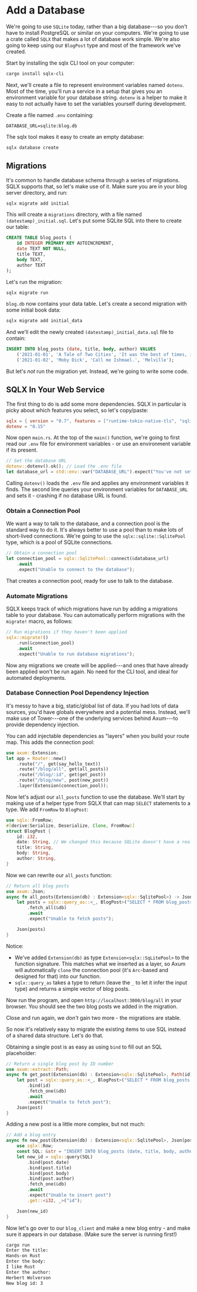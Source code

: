 # Add a Database

We're going to use `SQLite` today, rather than a big database---so you don't have to install PostgreSQL or similar on your computers. We're going to use a crate called `SQLX` that makes a lot of database work simple. We're also going to keep using our `BlogPost` type and most of the framework we've created.

Start by installing the sqlx CLI tool on your computer:

```bash
cargo install sqlx-cli
```

Next, we'll create a file to represent environment variables named `dotenv`. Most of the time, you'll run a service in a setup that gives you an environment variable for your database string. `dotenv` is a helper to make it easy to not actually have to set the variables yourself during development.

Create a file named `.env` containing:

```
DATABASE_URL=sqlite:blog.db
```

The sqlx tool makes it easy to create an empty database:

```bash
sqlx database create
```

## Migrations

It's common to handle database schema through a series of migrations. SQLX supports that, so let's make use of it. Make sure you are in your blog server directory, and run:

```bash
sqlx migrate add initial
```

This will create a `migrations` directory, with a file named `(datestamp)_initial.sql`. Let's put some SQLite SQL into there to create our table:

```sql
CREATE TABLE blog_posts (
    id INTEGER PRIMARY KEY AUTOINCREMENT,
    date TEXT NOT NULL,
    title TEXT,
    body TEXT,
    author TEXT
);
```

Let's run the migration:

```bash
sqlx migrate run
```

`blog.db` now contains your data table. Let's create a second migration with some initial book data:

```bash
sqlx migrate add initial_data
```

And we'll edit the newly created `(datestamp)_initial_data.sql` file to contain:

```sql
INSERT INTO blog_posts (date, title, body, author) VALUES
    ('2021-01-01', 'A Tale of Two Cities', 'It was the best of times, it was the worst of times.', 'Dickens'),
    ('2021-01-02', 'Moby Dick', 'Call me Ishmael.', 'Melville');
```

But let's *not* run the migration yet. Instead, we're going to write some code.

## SQLX In Your Web Service

The first thing to do is add some more dependencies. SQLX in particular is picky about which features you select, so let's copy/paste:

```toml
sqlx = { version = "0.7", features = ["runtime-tokio-native-tls", "sqlite", "chrono"]}
dotenv = "0.15"
```

Now open `main.rs`. At the top of the `main()` function, we're going to first read our `.env` file for environment variables - or use an environment variable if its present.

```rust
// Set the database URL
dotenv::dotenv().ok(); // Load the .env file
let database_url = std::env::var("DATABASE_URL").expect("You've not set the DATABASE_URL");
```

Calling `dotenv()` loads the `.env` file and applies any environment variables it finds. The second line queries your environment variables for `DATABASE_URL` and sets it - crashing if no database URL is found.

### Obtain a Connection Pool

We want a way to talk to the database, and a connection pool is the standard way to do it. It's always better to use a pool than to make lots of short-lived connections. We're going to use the `sqlx::sqlite::SqlitePool` type, which is a pool of SQLite connections.

```rust
// Obtain a connection pool
let connection_pool = sqlx::SqlitePool::connect(&database_url)
    .await
    .expect("Unable to connect to the database");
```

That creates a connection pool, ready for use to talk to the database.

### Automate Migrations

SQLX keeps track of which migrations have run by adding a migrations table to your database. You can automatically perform migrations with the `migrate!` macro, as follows:

```rust
// Run migrations if they haven't been applied
sqlx::migrate!()
    .run(&connection_pool)
    .await
    .expect("Unable to run database migrations");
```

Now any migrations we create will be applied---and ones that have already been applied won't be run again. No need for the CLI tool, and ideal for automated deployments.

### Database Connection Pool Dependency Injection

It's messy to have a big, static/global list of data. If you had lots of data sources, you'd have globals everywhere and a potential mess. Instead, we'll make use of Tower---one of the underlying services behind Axum---to provide dependency injection.

You can add injectable dependencies as "layers" when you build your route map. This adds the connection pool:

```rust
use axum::Extension;
let app = Router::new()
    .route("/", get(say_hello_text))
    .route("/blog/all", get(all_posts))
    .route("/blog/:id", get(get_post))
    .route("/blog/new", post(new_post))
    .layer(Extension(connection_pool));
```

Now let's adjust our `all_posts` function to use the database. We'll start by making use of a helper type from SQLX that can map `SELECT` statements to a type. We add `FromRow` to `BlogPost`:

```rust
use sqlx::FromRow;
#[derive(Serialize, Deserialize, Clone, FromRow)]
struct BlogPost {
    id: i32,
    date: String, // We changed this because SQLite doesn't have a real date type
    title: String,
    body: String,
    author: String,
}
```

Now we can rewrite our `all_posts` function:

```rust
// Return all blog posts
use axum::Json;
async fn all_posts(Extension(db) : Extension<sqlx::SqlitePool>) -> Json<Vec<BlogPost>> {
    let posts = sqlx::query_as::<_, BlogPost>("SELECT * FROM blog_posts")
        .fetch_all(&db)
        .await
        .expect("Unable to fetch posts");

    Json(posts)
}
```

Notice:

* We've added `Extension(db)` as type `Extension<sqlx::SqLitePool>` to the function signature. This matches what we inserted as a layer, so Axum will automatically `clone` the connection pool (it's `Arc`-based and designed for that) into our function.
* `sqlx::query_as` takes a type to return (leave the `_` to let it infer the input type) and returns a simple vector of blog posts.

Now run the program, and open `http://localhost:3000/blog/all` in your browser. You should see the two blog posts we added in the migration.

Close and run again, we *don't* gain two more - the migrations are stable.

So now it's relatively easy to migrate the existing items to use SQL instead of a shared data structure. Let's do that.

Obtaining a single post is as easy as using `bind` to fill out an SQL placeholder:

```rust
// Return a single blog post by ID number
use axum::extract::Path;
async fn get_post(Extension(db) : Extension<sqlx::SqlitePool>, Path(id) : Path<i32>) -> Json<BlogPost> {
    let post = sqlx::query_as::<_, BlogPost>("SELECT * FROM blog_posts WHERE id = ?")
        .bind(id)
        .fetch_one(&db)
        .await
        .expect("Unable to fetch post");
    Json(post)
}
```

Adding a new post is a little more complex, but not much:

```rust
// Add a blog entry
async fn new_post(Extension(db) : Extension<sqlx::SqlitePool>, Json(post) : Json<BlogPost>) -> Json<i32> {
    use sqlx::Row;
    const SQL: &str = "INSERT INTO blog_posts (date, title, body, author) VALUES (?, ?, ?, ?) RETURNING id";
    let new_id = sqlx::query(SQL)
        .bind(post.date)
        .bind(post.title)
        .bind(post.body)
        .bind(post.author)
        .fetch_one(&db)
        .await
        .expect("Unable to insert post")
        .get::<i32, _>("id");

    Json(new_id)
}
```

Now let's go over to our `blog_client` and make a new blog entry - and make sure it appears in our database. (Make sure the server is running first!)

```bash
cargo run
Enter the title:
Hands-on Rust
Enter the body:
I like Rust
Enter the author:
Herbert Wolverson
New blog id: 3
```

